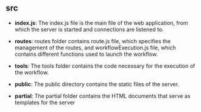 ## src

- **index.js**: The index.js file is the main file of the web application, from which the server is started and connections are listened to.

- **routes**: routes folder contains route.js file, which specifies the management of the routes, and workflowExecution.js file, which contains different functions used to launch the workflow.

- **tools**: The tools folder contains the code necessary for the execution of the workflow.

- **public**: The public directory contains the static files of the server.

- **partial**: The partial folder contains the HTML documents that serve as templates for the server